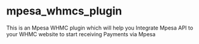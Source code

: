 # mpesa_whmcs_plugin
This is an Mpesa WHMC plugin which will help you Integrate Mpesa API to your WHMC website to start receiving Payments via Mpesa

